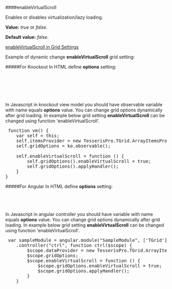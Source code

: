 ﻿####enableVirtualScroll

Enables or disables virtualization/lazy loading. 

**Value:** *true* or *false*.

**Default value:** *false*.

[enableVirtualScroll in Grid Settings](#!/GridSettings/enableVirtualScroll)

Example of dynamic change **enableVirtualScroll** grid setting:

#####For Knockout
In HTML define **options** setting:

<pre class="brush: html">
	<div id="test-knockout" data-bind="tgrid: { provider: itemsProvider, options: gridOptions}">
	</div>
</pre>
#####
In Javascript in knockout view model you should have observable variable with name equals **options** value. 
You can change grid options dynamically after grid loading. In example below grid setting **enableVirtualScroll**
can be changed using function 'enableVirtualScroll'.

<pre class="brush: js">
 function vm() {
    var self = this;
    self.itemsProvider = new TesserisPro.TGrid.ArrayItemsProvider(items);
    self.gridOptions = ko.observable();

    self.enableVirtualScroll = function () {
        self.gridOptions().enableVirtualScroll = true;
        self.gridOptions().applyHandler();
	}
}
</pre>

#####For Angular
In HTML define **options** setting:
<pre class="brush: html">
	<t-grid id="test-angular" provider="itemsProvider" options="gridOptions">
	</t-grid>
</pre>
#####
In Javascript in angular controller you should have variable with name equals **options** value. 
You can change grid options dynamically after grid loading. In example below grid setting **enableVirtualScroll**
can be changed using function 'enableVirtualScroll'.

<pre class="brush:js">
 var sampleModule = angular.module("SampleModule", ['TGrid'])
    .controller("ctrl", function ctrl($scope) {
        $scope.dataProvider = new TesserisPro.TGrid.ArrayItemsProvider(items);
        $scope.gridOptions;
		$scope.enableVirtualScroll = function () {
            $scope.gridOptions.enableVirtualScroll = true;
            $scope.gridOptions.applyHandler();
		}
	}
</pre>

#####

<script type="text/javascript">
    SyntaxHighlighter.highlight();
</script>
